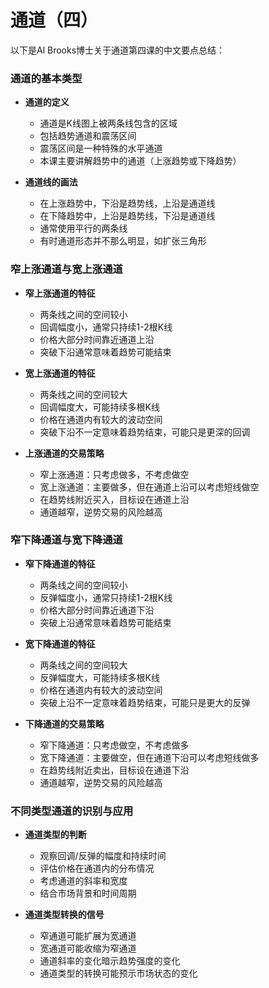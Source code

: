 # 通道（四）

以下是Al Brooks博士关于通道第四课的中文要点总结：

### 通道的基本类型
- **通道的定义**
  - 通道是K线图上被两条线包含的区域
  - 包括趋势通道和震荡区间
  - 震荡区间是一种特殊的水平通道
  - 本课主要讲解趋势中的通道（上涨趋势或下降趋势）

- **通道线的画法**
  - 在上涨趋势中，下沿是趋势线，上沿是通道线
  - 在下降趋势中，上沿是趋势线，下沿是通道线
  - 通常使用平行的两条线
  - 有时通道形态并不那么明显，如扩张三角形

### 窄上涨通道与宽上涨通道
- **窄上涨通道的特征**
  - 两条线之间的空间较小
  - 回调幅度小，通常只持续1-2根K线
  - 价格大部分时间靠近通道上沿
  - 突破下沿通常意味着趋势可能结束

- **宽上涨通道的特征**
  - 两条线之间的空间较大
  - 回调幅度大，可能持续多根K线
  - 价格在通道内有较大的波动空间
  - 突破下沿不一定意味着趋势结束，可能只是更深的回调

- **上涨通道的交易策略**
  - 窄上涨通道：只考虑做多，不考虑做空
  - 宽上涨通道：主要做多，但在通道上沿可以考虑短线做空
  - 在趋势线附近买入，目标设在通道上沿
  - 通道越窄，逆势交易的风险越高

### 窄下降通道与宽下降通道
- **窄下降通道的特征**
  - 两条线之间的空间较小
  - 反弹幅度小，通常只持续1-2根K线
  - 价格大部分时间靠近通道下沿
  - 突破上沿通常意味着趋势可能结束

- **宽下降通道的特征**
  - 两条线之间的空间较大
  - 反弹幅度大，可能持续多根K线
  - 价格在通道内有较大的波动空间
  - 突破上沿不一定意味着趋势结束，可能只是更大的反弹

- **下降通道的交易策略**
  - 窄下降通道：只考虑做空，不考虑做多
  - 宽下降通道：主要做空，但在通道下沿可以考虑短线做多
  - 在趋势线附近卖出，目标设在通道下沿
  - 通道越窄，逆势交易的风险越高

### 不同类型通道的识别与应用
- **通道类型的判断**
  - 观察回调/反弹的幅度和持续时间
  - 评估价格在通道内的分布情况
  - 考虑通道的斜率和宽度
  - 结合市场背景和时间周期

- **通道类型转换的信号**
  - 窄通道可能扩展为宽通道
  - 宽通道可能收缩为窄通道
  - 通道斜率的变化暗示趋势强度的变化
  - 通道类型的转换可能预示市场状态的变化 